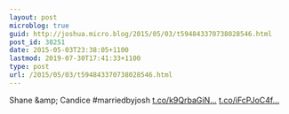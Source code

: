 ```yaml
---
layout: post
microblog: true
guid: http://joshua.micro.blog/2015/05/03/t594843370738028546.html
post_id: 38251
date: 2015-05-03T23:38:05+1100
lastmod: 2019-07-30T17:41:33+1100
type: post
url: /2015/05/03/t594843370738028546.html
---
```

Shane &amp;amp; Candice #marriedbyjosh [t.co/k9QrbaGiN...](http://t.co/k9QrbaGiNo) [t.co/iFcPJoC4f...](http://t.co/iFcPJoC4fc)

